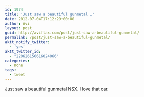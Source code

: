 ```yaml
---
id: 1974
title: 'Just saw a beautiful gunmetal …'
date: 2012-07-04T17:12:29+00:00
author: Avi
layout: post
guid: http://aviflax.com/post/just-saw-a-beautiful-gunmetal/
permalink: /post/just-saw-a-beautiful-gunmetal/
aktt_notify_twitter:
  - 'yes'
aktt_twitter_id:
  - "220626156616024066"
categories:
  - none
tags:
  - tweet
---
```

Just saw a beautiful gunmetal NSX. I love that car.